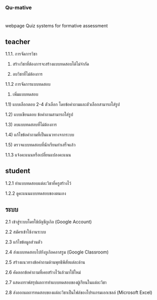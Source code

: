### Qu-mative

# 
webpage Quiz systems for formative assessment

## teacher

1.1.1.	 การจัดการวิชา 
1)	สร้างวิชาที่ต้องการจะสร้างแบบทดสอบได้ไม่จำกัด

2)	ลบวิชาที่ไม่ต้องการ

1.1.2 การจัดการแบบทดสอบ

1)	เพิ่มแบบทดสอบ 

1.1)	 แบบเลือกตอบ 2-4 ตัวเลือก โดยข้อคำถามและตัวเลือกสามารถใส่รูป 

1.2) แบบเขียนตอบ ข้อคำถามสามารถใส่รูป   

1.3) ลบแบบทดสอบที่ไม่ต้องการ  

1.4) แก้ไขข้อคำถามที่เป็นแนวทางจากระบบ

1.5) ตรวจแบบทดสอบที่นักเรียนทำเสร็จแล้ว 

1.1.3 แจ้งคะแนนหรือเปลี่ยนแปลงคะแนน


## student
1.2.1 ทำแบบทดสอบแต่ละวิชาที่ครูสร้างไว้

1.2.2 ดูคะแนนแบบทดสอบของตนเอง  


## ระบบ
2.1 เข้าสู่ระบบโดยใช้บัญชีกูเกิล (Google Account)

2.2 สมัครเข้าใช้งานระบบ

2.3 แก้ไขข้อมูลส่วนตัว

2.4 ส่งแบบทดสอบไปยังกูเกิลคลาสรูม (Google Classroom)  

2.5 สร้างแนวทางข้อคำถามด้านพุทธิพิสัยแต่ละด้าน

2.6 คัดลอกข้อคำถามที่เคยสร้างไว้แล้วมาใช้ใหม่

2.7 แสดงกราฟสรุปผลการทำแบบทดสอบของผู้เรียนในแต่ละวิชา

2.8	 ส่งออกผลการทดสอบของแต่ละวิชาเป็นไฟล์ของโปรแกรมเอกเซลล์ (Microsoft Excel)

